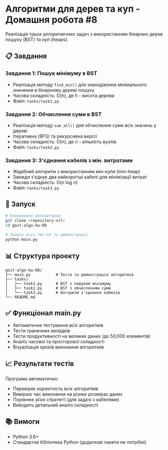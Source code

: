 # Алгоритми для дерев та куп - Домашня робота #8

Реалізація трьох алгоритмічних задач з використанням бінарних дерев пошуку (BST) та куп (heaps).

## 📋 Завдання

### Завдання 1: Пошук мінімуму в BST
- Реалізація методу `find_min()` для знаходження мінімального значення в бінарному дереві пошуку
- Часова складність: O(h), де h - висота дерева
- Файл: `tasks/task1.py`

### Завдання 2: Обчислення суми в BST  
- Реалізація методу `sum_all()` для обчислення суми всіх значень у дереві
- Ітеративна (BFS) та рекурсивна версії
- Часова складність: O(n), де n - кількість вузлів
- Файл: `tasks/task2.py`

### Завдання 3: З'єднання кабелів з мін. витратами
- Жадібний алгоритм з використанням мін-купи (min-heap)
- Завжди з'єднує два найкоротші кабелі для мінімізації витрат
- Часова складність: O(n log n)
- Файл: `tasks/task3.py`

## 🚀 Запуск

```bash
# Клонування репозиторію
git clone <repository-url>
cd goit-algo-hw-08

# Запуск всіх тестів та демонстрації
python main.py
```

## 📊 Структура проекту

```
goit-algo-hw-08/
├── main.py           # Тести та демонстрація алгоритмів
├── tasks/
│   ├── task1.py      # BST з пошуком мінімуму
│   ├── task2.py      # BST з обчисленням суми
│   └── task3.py      # Алгоритм з'єднання кабелів
└── README.md
```

## ✅ Функціонал main.py

- Автоматичне тестування всіх алгоритмів
- Тести граничних випадків
- Тести продуктивності на великих даних (до 50,000 елементів)
- Аналіз часової та просторової складності
- Візуалізація кроків виконання алгоритмів

## 📈 Результати тестів

Програма автоматично:
- Перевіряє коректність всіх алгоритмів
- Вимірює час виконання на різних розмірах даних
- Порівнює різні стратегії (для задачі з кабелями)
- Виводить детальний аналіз складності

## 📚 Вимоги

- Python 3.6+
- Стандартна бібліотека Python (додаткові пакети не потрібні)
